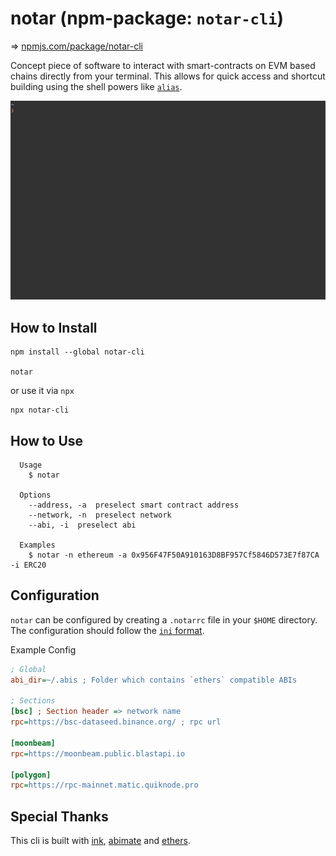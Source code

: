 # notar (npm-package: `notar-cli`)

=> [npmjs.com/package/notar-cli](https://www.npmjs.com/package/notar-cli)

Concept piece of software to interact with smart-contracts on EVM based chains directly from your terminal. This allows for quick access and shortcut building using the shell powers like [`alias`](https://man7.org/linux/man-pages/man1/alias.1p.html).


![demo](demo.gif)


## How to Install

```
npm install --global notar-cli

notar
```

or use it via `npx`

```
npx notar-cli
```

## How to Use

```
  Usage
    $ notar

  Options
    --address, -a  preselect smart contract address
    --network, -n  preselect network
    --abi, -i  preselect abi

  Examples
    $ notar -n ethereum -a 0x956F47F50A910163D8BF957Cf5846D573E7f87CA -i ERC20
```

## Configuration

`notar` can be configured by creating a `.notarrc` file in your `$HOME` directory. The configuration should follow the [`ini` format](https://en.wikipedia.org/wiki/INI_file).



Example Config
```ini
; Global
abi_dir=~/.abis ; Folder which contains `ethers` compatible ABIs

; Sections
[bsc] ; Section header => network name
rpc=https://bsc-dataseed.binance.org/ ; rpc url

[moonbeam]
rpc=https://moonbeam.public.blastapi.io

[polygon]
rpc=https://rpc-mainnet.matic.quiknode.pro
```



## Special Thanks

This cli is built with [ink](https://github.com/vadimdemedes/ink), [abimate](https://github.com/peetzweg/abimate) and [ethers](https://github.com/ethers-io/ethers.js/).